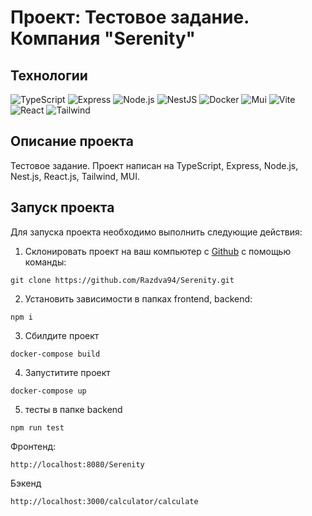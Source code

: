 # Проект: Тестовое задание. Компания "Serenity"

## Технологии

![TypeScript](https://img.shields.io/badge/TypeScript-blue?logo=TypeScript&logoColor=black&labelColor=white)
![Express](https://img.shields.io/badge/express-white?logo=express&logoColor=black)
![Node.js](https://img.shields.io/badge/Node.js-green?logo=node.js&logoColor=black)
![NestJS](https://img.shields.io/badge/nestjs-%23E0234E.svg?style=for-the-badge&logo=nestjs&logoColor=white)
![Docker](https://img.shields.io/badge/Docker-2496ED?logo=docker&logoColor=white)
![Mui](https://img.shields.io/badge/Mui-blue?logo=Mui&logoColor=blue&labelColor=white)
![Vite](https://img.shields.io/badge/Vite-yellow?logo=Vite&logoColor=yellow&labelColor=white)
![React](https://img.shields.io/badge/-React-61daf8?logo=react&logoColor=black)
![Tailwind](https://img.shields.io/badge/Tailwindcss-blue?logo=Tailwindcss&logoColor=blue&labelColor=white)



## Описание проекта

Тестовое задание. Проект написан на TypeScript, Express, Node.js, Nest.js, React.js, Tailwind, MUI.


## Запуск проекта

Для запуска проекта необходимо выполнить следующие действия:

1. Склонировать проект на ваш компьютер с [Github](https://github.com/Razdva94/Serenity) с помощью команды:

```
git clone https://github.com/Razdva94/Serenity.git
```


2. Установить зависимости в папках frontend, backend:

```
npm i
```


3. Сбилдите проект

```
docker-compose build
```

4. Запуститите проект 

```
docker-compose up
```
5. тесты в папке backend

```
npm run test
```

Фронтенд:

```
http://localhost:8080/Serenity
```

Бэкенд 

```
http://localhost:3000/calculator/calculate
```
